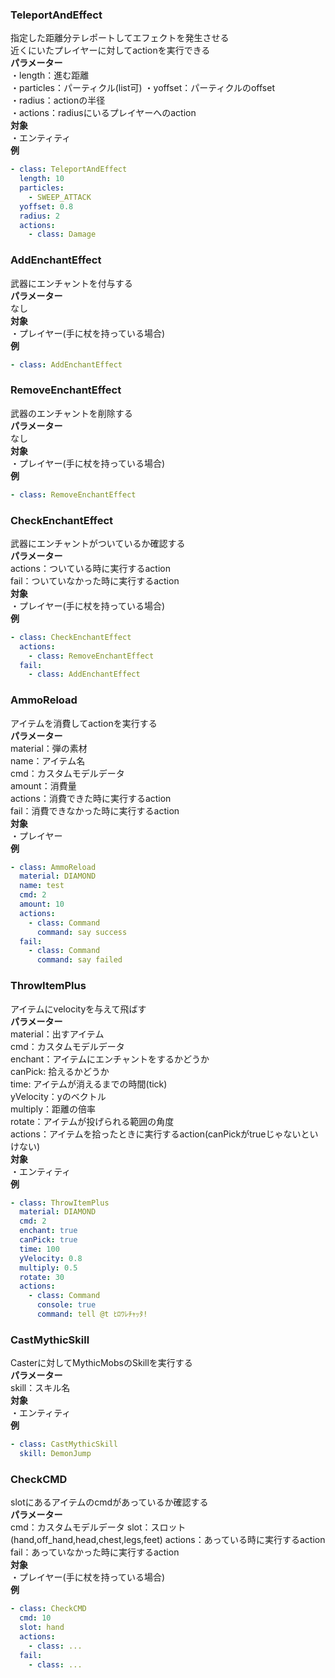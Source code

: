 ### TeleportAndEffect
指定した距離分テレポートしてエフェクトを発生させる\
近くにいたプレイヤーに対してactionを実行できる\
**パラメーター**\
・length：進む距離\
・particles：パーティクル(list可)
・yoffset：パーティクルのoffset\
・radius：actionの半径\
・actions：radiusにいるプレイヤーへのaction\
**対象**\
・エンティティ\
**例**
```yaml
- class: TeleportAndEffect
  length: 10
  particles:
    - SWEEP_ATTACK
  yoffset: 0.8
  radius: 2
  actions:
    - class: Damage
```

### AddEnchantEffect
武器にエンチャントを付与する\
**パラメーター**\
なし\
**対象**\
・プレイヤー(手に杖を持っている場合)\
**例**
```yaml
- class: AddEnchantEffect
```

### RemoveEnchantEffect
武器のエンチャントを削除する\
**パラメーター**\
なし\
**対象**\
・プレイヤー(手に杖を持っている場合)\
**例**
```yaml
- class: RemoveEnchantEffect
```

### CheckEnchantEffect
武器にエンチャントがついているか確認する\
**パラメーター**\
actions：ついている時に実行するaction\
fail：ついていなかった時に実行するaction\
**対象**\
・プレイヤー(手に杖を持っている場合)\
**例**
```yaml
- class: CheckEnchantEffect
  actions:
    - class: RemoveEnchantEffect
  fail:
    - class: AddEnchantEffect
```

### AmmoReload
アイテムを消費してactionを実行する\
**パラメーター**\
material：弾の素材\
name：アイテム名\
cmd：カスタムモデルデータ\
amount：消費量\
actions：消費できた時に実行するaction\
fail：消費できなかった時に実行するaction\
**対象**\
・プレイヤー\
**例**
```yaml
- class: AmmoReload
  material: DIAMOND
  name: test
  cmd: 2
  amount: 10
  actions:
    - class: Command
      command: say success
  fail:
    - class: Command
      command: say failed
```

### ThrowItemPlus
アイテムにvelocityを与えて飛ばす\
**パラメーター**\
material：出すアイテム\
cmd：カスタムモデルデータ\
enchant：アイテムにエンチャントをするかどうか\
canPick: 拾えるかどうか\
time: アイテムが消えるまでの時間(tick)\
yVelocity：yのベクトル\
multiply：距離の倍率\
rotate：アイテムが投げられる範囲の角度\
actions：アイテムを拾ったときに実行するaction(canPickがtrueじゃないといけない)\
**対象**\
・エンティティ\
**例**
```yaml
- class: ThrowItemPlus
  material: DIAMOND
  cmd: 2
  enchant: true
  canPick: true
  time: 100
  yVelocity: 0.8
  multiply: 0.5
  rotate: 30
  actions:
    - class: Command
      console: true
      command: tell @t ﾋﾛﾜﾚﾁｬｯﾀ!
```

### CastMythicSkill
Casterに対してMythicMobsのSkillを実行する\
**パラメーター**\
skill：スキル名\
**対象**\
・エンティティ\
**例**
```yaml
- class: CastMythicSkill
  skill: DemonJump
```

### CheckCMD
slotにあるアイテムのcmdがあっているか確認する\
**パラメーター**\
cmd：カスタムモデルデータ
slot：スロット(hand,off_hand,head,chest,legs,feet)
actions：あっている時に実行するaction\
fail：あっていなかった時に実行するaction\
**対象**\
・プレイヤー(手に杖を持っている場合)\
**例**
```yaml
- class: CheckCMD
  cmd: 10
  slot: hand
  actions:
    - class: ...
  fail:
    - class: ...
```